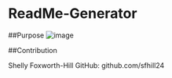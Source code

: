 # ReadMe-Generator

##Purpose
![image](https://user-images.githubusercontent.com/49098706/192612454-b604c136-b576-48cf-baa7-d560ff8bac62.png)


##Contribution

Shelly Foxworth-Hill 
GitHub: github.com/sfhill24
